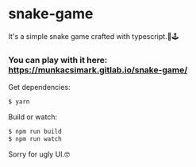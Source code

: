 # snake-game

It's a simple snake game crafted with typescript.🐍🕹

### You can play with it here: https://munkacsimark.gitlab.io/snake-game/

Get dependencies:
```bash
$ yarn
```

Build or watch:
```bash
$ npm run build
$ npm run watch
```

Sorry for ugly UI.🤓
